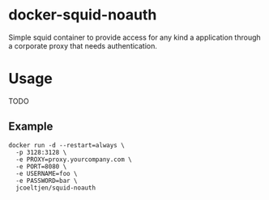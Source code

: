 # docker-squid-noauth
Simple squid container to provide access for any kind a application through a corporate proxy that needs authentication.


# Usage

TODO

## Example

```
docker run -d --restart=always \
  -p 3128:3128 \
  -e PROXY=proxy.yourcompany.com \
  -e PORT=8080 \
  -e USERNAME=foo \
  -e PASSWORD=bar \
  jcoeltjen/squid-noauth
```
